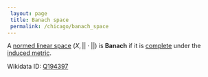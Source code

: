 ```yaml
---
 layout: page
 title: Banach space
 permalink: /chicago/banach_space
---
```

A [normed linear space](https://defsmath.github.io/DefsMath/normed_linear_space) $(X, ||\cdot||)$ is **Banach** if it is [complete](https://defsmath.github.io/DefsMath/complete_metric_space) under the [induced metric](https://defsmath.github.io/DefsMath/norm_induces_metric).

Wikidata ID: [Q194397](https://www.wikidata.org/wiki/Q194397)